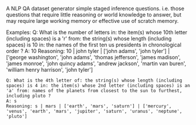 A NLP QA dataset generator simple staged inference questions. i.e. those questions that
require little reasoning or world knowledge to answer, but may require large working
memory or effective use of scratch memory.

Examples:
    Q: What is the number of letters in: the item(s) whose 10th letter (including spaces) is a 'r' from: the string(s) whose length (including spaces) is 10 in: the names of the first ten us presidents in chronological order ?
    A: 10
    Reasoning: 10 | john tyler | ['john adams', 'john tyler'] | ['george washington', 'john adams', 'thomas jefferson', 'james madison', 'james monroe', 'john quincy adams', 'andrew jackson', 'martin van buren', 'william henry harrison', 'john tyler']

    Q: What is the 4th letter of: the string(s) whose length (including spaces) is 4 in: the item(s) whose 2nd letter (including spaces) is an 'a' from: names of the planets from closest to the sun to furthest, including pluto ?
    A: s
    Reasoning: s | mars | ['earth', 'mars', 'saturn'] | ['mercury', 'venus', 'earth', 'mars', 'jupiter', 'saturn', 'uranus', 'neptune', 'pluto']